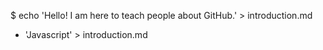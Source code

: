 $ echo 'Hello! I am here to teach people about GitHub.' > introduction.md
* 'Javascript' > introduction.md
